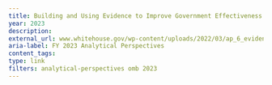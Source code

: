 ```yaml
---
title: Building and Using Evidence to Improve Government Effectiveness (FY 2023 Analytical Perspectives – Chapter 6)
year: 2023
description: 
external_url: www.whitehouse.gov/wp-content/uploads/2022/03/ap_6_evidence_fy2023.pdf
aria-label: FY 2023 Analytical Perspectives
content_tags: 
type: link
filters: analytical-perspectives omb 2023
---
```

